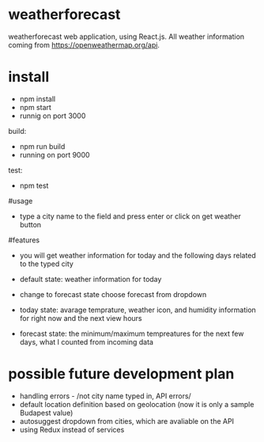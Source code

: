 # weatherforecast

weatherforecast web application, using React.js. All weather information coming from https://openweathermap.org/api.

# install

- npm install
- npm start
- runnig on port 3000

build:
- npm run build
- running on port 9000

test:
- npm test

#usage

- type a city name to the field and press enter or click on get weather button

#features

- you will get weather information for today and the following days related to the typed city
- default state: weather information for today
- change to forecast state choose forecast from dropdown

- today state: avarage temprature, weather icon, and humidity information for right now and the next view hours
- forecast state: the minimum/maximum tempreatures for the next few days, what I counted from incoming data

# possible future development plan

- handling errors - /not city name typed in, API errors/
- default location definition based on geolocation (now it is only a sample Budapest value)
- autosuggest dropdown from cities, which are avaliable on the API
- using Redux instead of services
